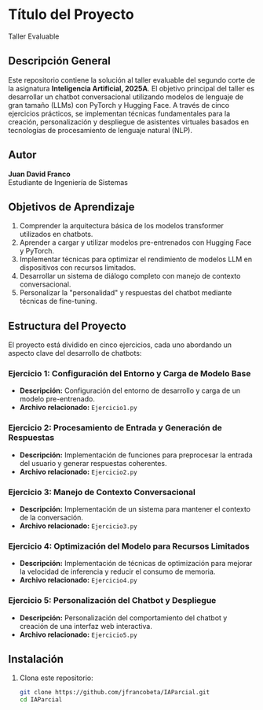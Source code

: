 # Título del Proyecto
Taller Evaluable

## Descripción General
Este repositorio contiene la solución al taller evaluable del segundo corte de la asignatura **Inteligencia Artificial, 2025A**. El objetivo principal del taller es desarrollar un chatbot conversacional utilizando modelos de lenguaje de gran tamaño (LLMs) con PyTorch y Hugging Face. A través de cinco ejercicios prácticos, se implementan técnicas fundamentales para la creación, personalización y despliegue de asistentes virtuales basados en tecnologías de procesamiento de lenguaje natural (NLP).

## Autor
**Juan David Franco**  
Estudiante de Ingeniería de Sistemas

## Objetivos de Aprendizaje
1. Comprender la arquitectura básica de los modelos transformer utilizados en chatbots.
2. Aprender a cargar y utilizar modelos pre-entrenados con Hugging Face y PyTorch.
3. Implementar técnicas para optimizar el rendimiento de modelos LLM en dispositivos con recursos limitados.
4. Desarrollar un sistema de diálogo completo con manejo de contexto conversacional.
5. Personalizar la "personalidad" y respuestas del chatbot mediante técnicas de fine-tuning.

## Estructura del Proyecto
El proyecto está dividido en cinco ejercicios, cada uno abordando un aspecto clave del desarrollo de chatbots:

### Ejercicio 1: Configuración del Entorno y Carga de Modelo Base
- **Descripción:** Configuración del entorno de desarrollo y carga de un modelo pre-entrenado.
- **Archivo relacionado:** `Ejercicio1.py`

### Ejercicio 2: Procesamiento de Entrada y Generación de Respuestas
- **Descripción:** Implementación de funciones para preprocesar la entrada del usuario y generar respuestas coherentes.
- **Archivo relacionado:** `Ejercicio2.py`

### Ejercicio 3: Manejo de Contexto Conversacional
- **Descripción:** Implementación de un sistema para mantener el contexto de la conversación.
- **Archivo relacionado:** `Ejercicio3.py`

### Ejercicio 4: Optimización del Modelo para Recursos Limitados
- **Descripción:** Implementación de técnicas de optimización para mejorar la velocidad de inferencia y reducir el consumo de memoria.
- **Archivo relacionado:** `Ejercicio4.py`

### Ejercicio 5: Personalización del Chatbot y Despliegue
- **Descripción:** Personalización del comportamiento del chatbot y creación de una interfaz web interactiva.
- **Archivo relacionado:** `Ejercicio5.py`


## Instalación
1. Clona este repositorio:
   ```bash
   git clone https://github.com/jfrancobeta/IAParcial.git
   cd IAParcial
